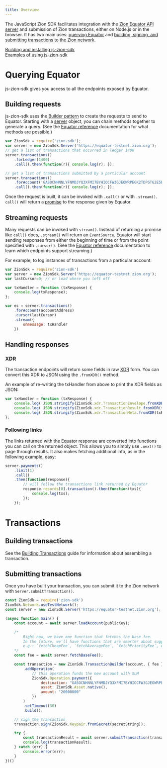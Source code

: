 ```yaml
---
title: Overview
---
```

The JavaScript Zion SDK facilitates integration with the [Zion Equator API server](https://github.com/zioncoin2100/equator) and submission of Zion transactions, either on Node.js or in the browser. It has two main uses: [querying Equator](#querying-equator) and [building, signing, and submitting transactions to the Zion network](#building-transactions).

[Building and installing js-zion-sdk](https://github.com/zioncoin2100/js-zion-sdk)<br>
[Examples of using js-zion-sdk](./examples.md)

# Querying Equator
js-zion-sdk gives you access to all the endpoints exposed by Equator.

## Building requests
js-zion-sdk uses the [Builder pattern](https://en.wikipedia.org/wiki/Builder_pattern) to create the requests to send
to Equator. Starting with a [server](https://zion.github.io/js-zion-sdk/Server.html) object, you can chain methods together to generate a query.
(See the [Equator reference](http://zionc.info/blog/) documentation for what methods are possible.)
```js
var ZionSdk = require('zion-sdk');
var server = new ZionSdk.Server('https://equator-testnet.zion.org');
// get a list of transactions that occurred in ledger 1400
server.transactions()
    .forLedger(1400)
    .call().then(function(r){ console.log(r); });

// get a list of transactions submitted by a particular account
server.transactions()
    .forAccount('GASOCNHNNLYFNMDJYQ3XFMI7BYHIOCFW3GJEOWRPEGK2TDPGTG2E5EDW')
    .call().then(function(r){ console.log(r); });
```

Once the request is built, it can be invoked with `.call()` or with `.stream()`. `call()` will return a
[promise](https://developer.mozilla.org/en-US/docs/Web/JavaScript/Reference/Global_Objects/Promise) to the response given by Equator.

## Streaming requests
Many requests can be invoked with `stream()`. Instead of returning a promise like `call()` does, `.stream()` will return an `EventSource`.
Equator will start sending responses from either the beginning of time or from the point specified with `.cursor()`.
(See the [Equator reference](http://zionc.info/blog/) documentation to learn which endpoints support streaming.)

For example, to log instances of transactions from a particular account:

```javascript
var ZionSdk = require('zion-sdk')
var server = new ZionSdk.Server('https://equator-testnet.zion.org');
var lastCursor=0; // or load where you left off

var txHandler = function (txResponse) {
    console.log(txResponse);
};

var es = server.transactions()
    .forAccount(accountAddress)
    .cursor(lastCursor)
    .stream({
        onmessage: txHandler
    })
```

## Handling responses

### XDR
The transaction endpoints will return some fields in raw [XDR](https://www.zion.org/developers/equator/learn/xdr.html)
form. You can convert this XDR to JSON using the `.fromXDR()` method.

An example of re-writing the txHandler from above to print the XDR fields as JSON:

```javascript
var txHandler = function (txResponse) {
    console.log( JSON.stringify(ZionSdk.xdr.TransactionEnvelope.fromXDR(txResponse.envelope_xdr, 'base64')) );
    console.log( JSON.stringify(ZionSdk.xdr.TransactionResult.fromXDR(txResponse.result_xdr, 'base64')) );
    console.log( JSON.stringify(ZionSdk.xdr.TransactionMeta.fromXDR(txResponse.result_meta_xdr, 'base64')) );
};

```


### Following links
The links returned with the Equator response are converted into functions you can call on the returned object.
This allows you to simply use `.next()` to page through results. It also makes fetching additional info, as in the following example, easy:

```js
server.payments()
    .limit(1)
    .call()
    .then(function(response){
        // will follow the transactions link returned by Equator
        response.records[0].transaction().then(function(txs){
            console.log(txs);
        });
    });
```


# Transactions

## Building transactions

See the [Building Transactions](https://www.zion.org/developers/js-zion-base/learn/building-transactions.html) guide for information about assembling a transaction.

## Submitting transactions
Once you have built your transaction, you can submit it to the Zion network with `Server.submitTransaction()`.
```js
const ZionSdk = require('zion-sdk')
ZionSdk.Network.useTestNetwork();
const server = new ZionSdk.Server('https://equator-testnet.zion.org');

(async function main() {
    const account = await server.loadAccount(publicKey);

    /* 
        Right now, we have one function that fetches the base fee.
        In the future, we'll have functions that are smarter about suggesting fees,
        e.g.: `fetchCheapFee`, `fetchAverageFee`, `fetchPriorityFee`, etc.
    */
    const fee = await server.fetchBaseFee();

    const transaction = new ZionSdk.TransactionBuilder(account, { fee })
        .addOperation(
            // this operation funds the new account with XLM
            ZionSdk.Operation.payment({
                destination: "GASOCNHNNLYFNMDJYQ3XFMI7BYHIOCFW3GJEOWRPEGK2TDPGTG2E5EDW",
                asset: ZionSdk.Asset.native(),
                amount: "20000000"
            })
        )
        .setTimeout(30)
        .build();

    // sign the transaction
    transaction.sign(ZionSdk.Keypair.fromSecret(secretString)); 

    try {
        const transactionResult = await server.submitTransaction(transaction);
        console.log(transactionResult);
    } catch (err) {
        console.error(err);
    }
})()
```
